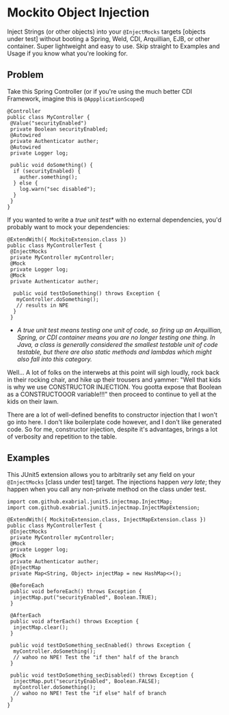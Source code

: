 # Mockito Object Injection

Inject Strings (or other objects) into your `@InjectMocks` targets [objects under test] without booting a Spring, Weld, CDI, Arquillian, EJB, or other container. Super lightweight and easy to use. Skip straight to Examples and Usage if you know what you're looking for.

## Problem

Take this Spring Controller (or if you're using the much better CDI Framework, imagine this is `@AppplicationScoped`)

```
@Controller
public class MyController {
 @Value("securityEnabled")
 private Boolean securityEnabled;
 @Autowired
 private Authenticator auther;
 @Autowired
 private Logger log;

 public void doSomething() {
  if (securityEnabled) {
    auther.something();
  } else {
    log.warn("sec disabled");
  }
 }
}
```

If you wanted to write a _true unit test*_ with no external dependencies, you'd probably want to mock your dependencies:

```
@ExtendWith({ MockitoExtension.class })
public class MyControllerTest {
 @InjectMocks
 private MyController myController;
 @Mock
 private Logger log;
 @Mock
 private Authenticator auther;
  
  public void testDoSomething() throws Exception {
   myController.doSomething();
   // results in NPE
  }
 }
```

* _A true unit test means testing one unit of code, so firing up an Arquillian, Spring, or CDI container means you are no longer testing one thing. In Java, a class is generally considered the smallest testable unit of code testable, but there are also static methods and lambdas which might also fall into this category._

Well... A lot of folks on the interwebs at this point will sigh loudly, rock back in their rocking chair, and hike up their trousers and yammer: "Well that kids is why we use CONSTRUCTOR INJECTION. You gootta expose that Boolean as a CONSTRUCTOOOR variable!!!" then proceed to continue to yell at the kids on their lawn.

There are a lot of well-defined benefits to constructor injection that I won't go into here. I don't like boilerplate code however, and I don't like generated code. So for me, constructor injection, despite it's advantages, brings a lot of verbosity and repetition to the table.

## Examples

This JUnit5 extension allows you to arbitrarily set any field on your `@InjectMocks` [class under test] target. The injections happen _very late_; they happen when you call any non-private method on the class under test.


```
import com.github.exabrial.junit5.injectmap.InjectMap;
import com.github.exabrial.junit5.injectmap.InjectMapExtension;

@ExtendWith({ MockitoExtension.class, InjectMapExtension.class })
public class MyControllerTest {
 @InjectMocks
 private MyController myController;
 @Mock
 private Logger log;
 @Mock
 private Authenticator auther;
 @InjectMap
 private Map<String, Object> injectMap = new HashMap<>();
 
 @BeforeEach
 public void beforeEach() throws Exception {
  injectMap.put("securityEnabled", Boolean.TRUE);
 }

 @AfterEach
 public void afterEach() throws Exception {
  injectMap.clear();
 }
  
 public void testDoSomething_secEnabled() throws Exception {
  myController.doSomething();
  // wahoo no NPE! Test the "if then" half of the branch
 }
  
 public void testDoSomething_secDisabled() throws Exception {
  injectMap.put("securityEnabled", Boolean.FALSE);
  myController.doSomething();
  // wahoo no NPE! Test the "if else" half of branch
 }
}
```
